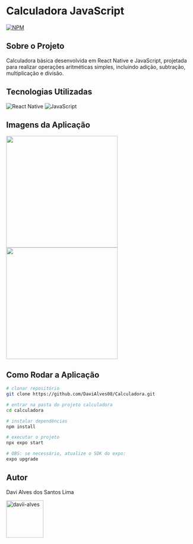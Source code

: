 <h1>Calculadora JavaScript</h1>

[![NPM](https://img.shields.io/npm/l/react)](https://github.com/DaviAlves08/Calculadora/blob/main/LICENSE) 

<h2>Sobre o Projeto</h2> 
<p>Calculadora básica desenvolvida em React Native e JavaScript, projetada para realizar operações aritméticas simples, incluindo adição, subtração, multiplicação e divisão.</p>

<h2>Tecnologias Utilizadas</h2>

![React Native](https://img.shields.io/badge/React_Native-20232A?style=for-the-badge&logo=react&logoColor=61DAFB)
![JavaScript](https://img.shields.io/badge/JavaScript-F7DF1E?style=for-the-badge&logo=javascript&logoColor=black)

<h2>Imagens da Aplicação</h2>
<div>
    <img src="https://github.com/DaviAlves08/assets/blob/main/Calculadora/Image%20Calculadora%20(2).jpeg" width="300px">
    <img src="https://github.com/DaviAlves08/assets/blob/main/Calculadora/Image%20Calculadora.jpeg" width="300px">
</div>


<h2>Como Rodar a Aplicação</h2>

```bash
# clonar repositório
git clone https://github.com/DaviAlves08/Calculadora.git

# entrar na pasta do projeto calculadora
cd calculadora

# instalar dependências
npm install

# executar o projeto
npx expo start

# OBS: se necessário, atualize o SDK do expo: 
expo upgrade
```

## Autor 

Davi Alves dos Santos Lima
<p>
<a href="https://linkedin.com/in/davii-alves" target="blank"><img align="center" src="https://user-images.githubusercontent.com/74038190/235294012-0a55e343-37ad-4b0f-924f-c8431d9d2483.gif" alt="davii-alves" height="100" width="100" /></a>
</p>
</div>

